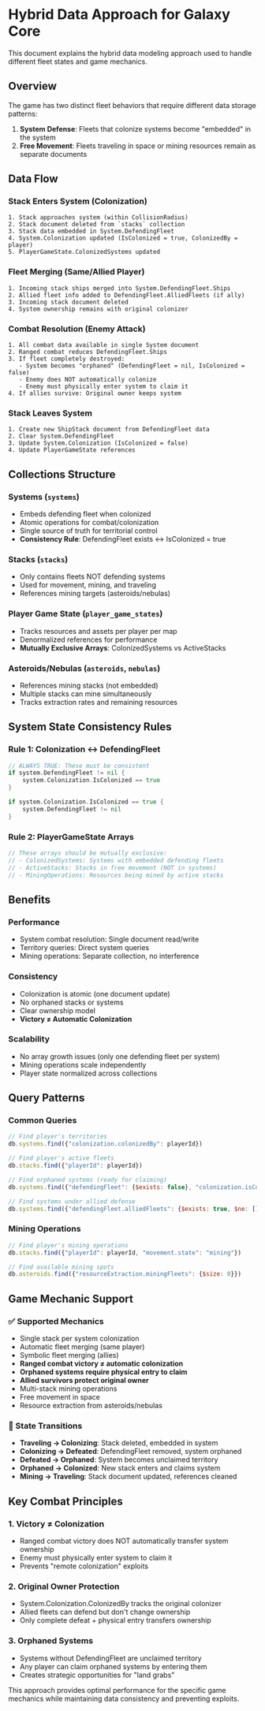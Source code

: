 # Hybrid Data Approach for Galaxy Core

This document explains the hybrid data modeling approach used to handle different fleet states and game mechanics.

## Overview

The game has two distinct fleet behaviors that require different data storage patterns:

1. **System Defense**: Fleets that colonize systems become "embedded" in the system
2. **Free Movement**: Fleets traveling in space or mining resources remain as separate documents

## Data Flow

### Stack Enters System (Colonization)
```
1. Stack approaches system (within CollisionRadius)
2. Stack document deleted from `stacks` collection
3. Stack data embedded in System.DefendingFleet
4. System.Colonization updated (IsColonized = true, ColonizedBy = player)
5. PlayerGameState.ColonizedSystems updated
```

### Fleet Merging (Same/Allied Player)
```
1. Incoming stack ships merged into System.DefendingFleet.Ships
2. Allied fleet info added to DefendingFleet.AlliedFleets (if ally)
3. Incoming stack document deleted
4. System ownership remains with original colonizer
```

### Combat Resolution (Enemy Attack)
```
1. All combat data available in single System document
2. Ranged combat reduces DefendingFleet.Ships
3. If fleet completely destroyed:
   - System becomes "orphaned" (DefendingFleet = nil, IsColonized = false)
   - Enemy does NOT automatically colonize
   - Enemy must physically enter system to claim it
4. If allies survive: Original owner keeps system
```

### Stack Leaves System
```
1. Create new ShipStack document from DefendingFleet data
2. Clear System.DefendingFleet
3. Update System.Colonization (IsColonized = false)
4. Update PlayerGameState references
```

## Collections Structure

### Systems (`systems`)
- Embeds defending fleet when colonized
- Atomic operations for combat/colonization
- Single source of truth for territorial control
- **Consistency Rule**: DefendingFleet exists ↔ IsColonized = true

### Stacks (`stacks`)
- Only contains fleets NOT defending systems
- Used for movement, mining, and traveling
- References mining targets (asteroids/nebulas)

### Player Game State (`player_game_states`)
- Tracks resources and assets per player per map
- Denormalized references for performance
- **Mutually Exclusive Arrays**: ColonizedSystems vs ActiveStacks

### Asteroids/Nebulas (`asteroids`, `nebulas`)
- References mining stacks (not embedded)
- Multiple stacks can mine simultaneously
- Tracks extraction rates and remaining resources

## System State Consistency Rules

### **Rule 1: Colonization ↔ DefendingFleet**
```go
// ALWAYS TRUE: These must be consistent
if system.DefendingFleet != nil {
    system.Colonization.IsColonized == true
}

if system.Colonization.IsColonized == true {
    system.DefendingFleet != nil
}
```

### **Rule 2: PlayerGameState Arrays**
```go
// These arrays should be mutually exclusive:
// - ColonizedSystems: Systems with embedded defending fleets
// - ActiveStacks: Stacks in free movement (NOT in systems)
// - MiningOperations: Resources being mined by active stacks
```

## Benefits

### Performance
- System combat resolution: Single document read/write
- Territory queries: Direct system queries
- Mining operations: Separate collection, no interference

### Consistency
- Colonization is atomic (one document update)
- No orphaned stacks or systems
- Clear ownership model
- **Victory ≠ Automatic Colonization**

### Scalability
- No array growth issues (only one defending fleet per system)
- Mining operations scale independently
- Player state normalized across collections

## Query Patterns

### Common Queries
```javascript
// Find player's territories
db.systems.find({"colonization.colonizedBy": playerId})

// Find player's active fleets
db.stacks.find({"playerId": playerId})

// Find orphaned systems (ready for claiming)
db.systems.find({"defendingFleet": {$exists: false}, "colonization.isColonized": false})

// Find systems under allied defense
db.systems.find({"defendingFleet.alliedFleets": {$exists: true, $ne: []}})
```

### Mining Operations
```javascript
// Find player's mining operations
db.stacks.find({"playerId": playerId, "movement.state": "mining"})

// Find available mining spots
db.asteroids.find({"resourceExtraction.miningFleets": {$size: 0}})
```

## Game Mechanic Support

### ✅ Supported Mechanics
- Single stack per system colonization
- Automatic fleet merging (same player)
- Symbolic fleet merging (allies)
- **Ranged combat victory ≠ automatic colonization**
- **Orphaned systems require physical entry to claim**
- **Allied survivors protect original owner**
- Multi-stack mining operations
- Free movement in space
- Resource extraction from asteroids/nebulas

### 🔄 State Transitions
- **Traveling → Colonizing**: Stack deleted, embedded in system
- **Colonizing → Defeated**: DefendingFleet removed, system orphaned
- **Defeated → Orphaned**: System becomes unclaimed territory
- **Orphaned → Colonized**: New stack enters and claims system
- **Mining → Traveling**: Stack document updated, references cleaned

## Key Combat Principles

### **1. Victory ≠ Colonization**
- Ranged combat victory does NOT automatically transfer system ownership
- Enemy must physically enter system to claim it
- Prevents "remote colonization" exploits

### **2. Original Owner Protection**
- System.Colonization.ColonizedBy tracks the original colonizer
- Allied fleets can defend but don't change ownership
- Only complete defeat + physical entry transfers ownership

### **3. Orphaned Systems**
- Systems without DefendingFleet are unclaimed territory
- Any player can claim orphaned systems by entering them
- Creates strategic opportunities for "land grabs"

This approach provides optimal performance for the specific game mechanics while maintaining data consistency and preventing exploits. 